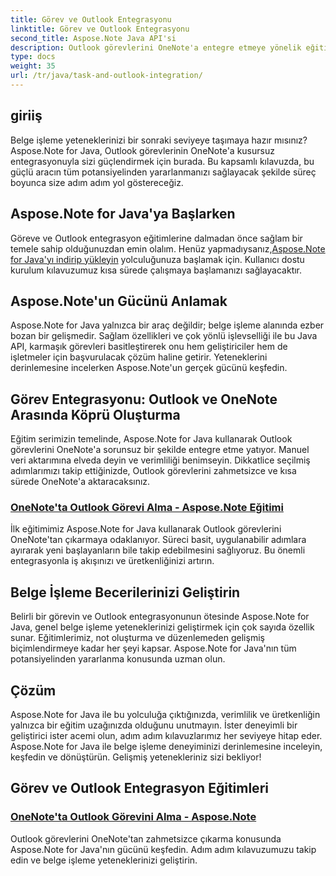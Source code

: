 ```yaml
---
title: Görev ve Outlook Entegrasyonu
linktitle: Görev ve Outlook Entegrasyonu
second_title: Aspose.Note Java API'si
description: Outlook görevlerini OneNote'a entegre etmeye yönelik eğitimlerimizle Aspose.Note Java'nın potansiyelini ortaya çıkarın. Eğiticilerimizle belge işleme becerilerinizi geliştirin.
type: docs
weight: 35
url: /tr/java/task-and-outlook-integration/
---
```


## giriiş

Belge işleme yeteneklerinizi bir sonraki seviyeye taşımaya hazır mısınız? Aspose.Note for Java, Outlook görevlerinin OneNote'a kusursuz entegrasyonuyla sizi güçlendirmek için burada. Bu kapsamlı kılavuzda, bu güçlü aracın tüm potansiyelinden yararlanmanızı sağlayacak şekilde süreç boyunca size adım adım yol göstereceğiz.

## Aspose.Note for Java'ya Başlarken

 Göreve ve Outlook entegrasyon eğitimlerine dalmadan önce sağlam bir temele sahip olduğunuzdan emin olalım. Henüz yapmadıysanız,[Aspose.Note for Java'yı indirip yükleyin](https://releases.aspose.com/note/java/) yolculuğunuza başlamak için. Kullanıcı dostu kurulum kılavuzumuz kısa sürede çalışmaya başlamanızı sağlayacaktır.

## Aspose.Note'un Gücünü Anlamak

Aspose.Note for Java yalnızca bir araç değildir; belge işleme alanında ezber bozan bir gelişmedir. Sağlam özellikleri ve çok yönlü işlevselliği ile bu Java API, karmaşık görevleri basitleştirerek onu hem geliştiriciler hem de işletmeler için başvurulacak çözüm haline getirir. Yeteneklerini derinlemesine incelerken Aspose.Note'un gerçek gücünü keşfedin.

## Görev Entegrasyonu: Outlook ve OneNote Arasında Köprü Oluşturma

Eğitim serimizin temelinde, Aspose.Note for Java kullanarak Outlook görevlerini OneNote'a sorunsuz bir şekilde entegre etme yatıyor. Manuel veri aktarımına elveda deyin ve verimliliği benimseyin. Dikkatlice seçilmiş adımlarımızı takip ettiğinizde, Outlook görevlerini zahmetsizce ve kısa sürede OneNote'a aktaracaksınız.

### [OneNote'ta Outlook Görevi Alma - Aspose.Note Eğitimi](./get-outlook-task/)

İlk eğitimimiz Aspose.Note for Java kullanarak Outlook görevlerini OneNote'tan çıkarmaya odaklanıyor. Süreci basit, uygulanabilir adımlara ayırarak yeni başlayanların bile takip edebilmesini sağlıyoruz. Bu önemli entegrasyonla iş akışınızı ve üretkenliğinizi artırın.

## Belge İşleme Becerilerinizi Geliştirin

Belirli bir görevin ve Outlook entegrasyonunun ötesinde Aspose.Note for Java, genel belge işleme yeteneklerinizi geliştirmek için çok sayıda özellik sunar. Eğitimlerimiz, not oluşturma ve düzenlemeden gelişmiş biçimlendirmeye kadar her şeyi kapsar. Aspose.Note for Java'nın tüm potansiyelinden yararlanma konusunda uzman olun.

## Çözüm

Aspose.Note for Java ile bu yolculuğa çıktığınızda, verimlilik ve üretkenliğin yalnızca bir eğitim uzağınızda olduğunu unutmayın. İster deneyimli bir geliştirici ister acemi olun, adım adım kılavuzlarımız her seviyeye hitap eder. Aspose.Note for Java ile belge işleme deneyiminizi derinlemesine inceleyin, keşfedin ve dönüştürün. Gelişmiş yetenekleriniz sizi bekliyor!
## Görev ve Outlook Entegrasyon Eğitimleri
### [OneNote'ta Outlook Görevini Alma - Aspose.Note](./get-outlook-task/)
Outlook görevlerini OneNote'tan zahmetsizce çıkarma konusunda Aspose.Note for Java'nın gücünü keşfedin. Adım adım kılavuzumuzu takip edin ve belge işleme yeteneklerinizi geliştirin.